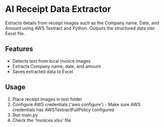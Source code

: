 # AI Receipt Data Extractor
Extracts details from receipt images such as the Company name, Date, and Amount using AWS Textract and Python.
Outputs the structured data into Excel file.


## Features
- Detects text from local invoice images
- Extracts Company name, date, and amount
- Saves extracted data to Excel

## Usage
1. Place receipt images in test folder
2. Configure AWS credentials ('aws configure') - Make sure AWS credentials has AWSTextractFullPolicy configured
3. Run main.py
4. Check the 'Invoices.xlsx' file